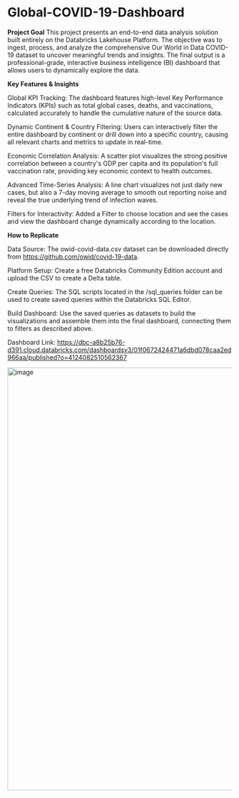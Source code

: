 # Global-COVID-19-Dashboard
**Project Goal**
This project presents an end-to-end data analysis solution built entirely on the Databricks Lakehouse Platform. The objective was to ingest, process, and analyze the comprehensive Our World in Data COVID-19 dataset to uncover meaningful trends and insights. The final output is a professional-grade, interactive business intelligence (BI) dashboard that allows users to dynamically explore the data.

**Key Features & Insights**

Global KPI Tracking: The dashboard features high-level Key Performance Indicators (KPIs) such as total global cases, deaths, and vaccinations, calculated accurately to handle the cumulative nature of the source data.

Dynamic Continent & Country Filtering: Users can interactively filter the entire dashboard by continent or drill down into a specific country, causing all relevant charts and metrics to update in real-time.

Economic Correlation Analysis: A scatter plot visualizes the strong positive correlation between a country's GDP per capita and its population's full vaccination rate, providing key economic context to health outcomes.

Advanced Time-Series Analysis: A line chart visualizes not just daily new cases, but also a 7-day moving average to smooth out reporting noise and reveal the true underlying trend of infection waves.

Filters for Interactivity: Added a Filter to choose location and see the cases and view the dashboard change dynamically according to the location.

**How to Replicate**

Data Source: The owid-covid-data.csv dataset can be downloaded directly from https://github.com/owid/covid-19-data.

Platform Setup: Create a free Databricks Community Edition account and upload the CSV to create a Delta table.

Create Queries: The SQL scripts located in the /sql_queries folder can be used to create saved queries within the Databricks SQL Editor.

Build Dashboard: Use the saved queries as datasets to build the visualizations and assemble them into the final dashboard, connecting them to filters as described above.

Dashboard Link: https://dbc-a8b25b76-d391.cloud.databricks.com/dashboardsv3/01f0672424471a6dbd078caa2ed966aa/published?o=4124082510562367

<img width="1918" height="948" alt="image" src="https://github.com/user-attachments/assets/e84a64fc-53d2-4ee4-96ab-1d300c2ce21b" />



